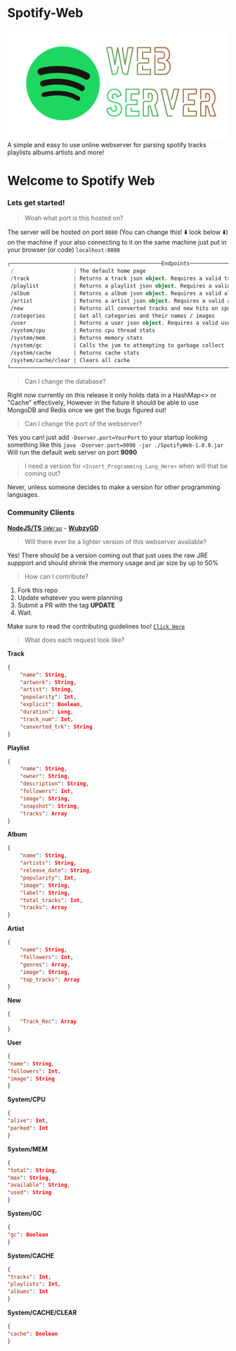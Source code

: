 # Spotify-Web
![img](https://raw.githubusercontent.com/brys0/Spotify-Web/master/Art/sws-spotify.png)
A simple and easy to use online webserver for parsing spotify tracks playlists albums artists and more!

# Welcome to Spotify Web
### Lets get started!

> Woah what port is this hosted on?

The server will be hosted on port `8080` (You can change this! ⬇️ look below ⬇️) on the machine if your also connecting to it on the same machine just put in your browser (or code) `localhost:8080`

```kotlin
┌────────────────────────────────────────────────Endpoints────────────────────────────────────────────────┐
 /                   | The default home page
 /track              | Returns a track json object. Requires a valid track id (/track?id=yourid)
 /playlist           | Returns a playlist json object. Requires a valid playlist id (/playlist?id=yourid)
 /album              | Returns a album json object. Requires a valid album id (/album?id=yourid)
 /artist             | Returns a artist json object. Requires a valid artist id (artist/?id=yourid)
 /new                | Returns all converted tracks and new hits on spotify
 /categories         | Get all categories and their names / images
 /user               | Returns a user json object. Requires a valid username (/user?name=YourUsername)
 /system/cpu         | Returns cpu thread stats
 /system/mem         | Returns memory stats
 /system/gc          | Calls the jvm to attempting to garbage collect
 /system/cache       | Returns cache stats
 /system/cache/clear | Clears all cache
└────────────────────────────────────────────────────────────────────────────────────────────────────────┘
```
> Can I change the database?

Right now currently on this release it only holds data in a HashMap<> or "Cache" effectively, However in the future it should be able to use MongoDB and Redis once we get the bugs figured out!

> Can I change the port of the webserver?

Yes you can! just add `-Dserver.port=YourPort` to your startup looking something like this `java -Dserver.port=9090 -jar ./SpotifyWeb-1.0.0.jar` Will run the default web server on port **9090**

> I need a version for `<Insert_Programming_Lang_Here>` when will that be coming out?

Never, unless someone decides to make a version for other programming languages.
### Community Clients

[**NodeJS/TS** `SWWrap`](https://github.com/WubzyGD/SWWrap) - [**WubzyGD**](https://github.com/WubzyGD)
> Will there ever be a lighter version of this webserver available?

Yes! There should be a version coming out that just uses the raw JRE suppport and should shrink the memory usage and jar size by up to 50%

> How can I contribute?

1. Fork this repo
2. Update whatever you were planning
3. Submit a PR with the tag **UPDATE**
4. Wait.

Make sure to read the contributing guidelines too! [`Click Here`](https://github.com/brys0/Spotify-Web/blob/master/CONTRIBUTING.md)
> What does each request look like?

**Track**
```json
{
	"name": String,
	"artwork": String,
	"artist": String,
	"popularity": Int,
	"explicit": Boolean,
	"duration": Long,
	"track_num": Int,
	"converted_trk": String
}
```

**Playlist**
```json
{
	"name": String,
	"owner": String,
	"description": String,
	"followers": Int,
	"image": String,
	"snapshot": String,
	"tracks": Array
}
```
**Album**
```json
{
	"name": String,
	"artists": String,
	"release_date": String,
	"popularity": Int,
	"image": String,
	"label": String,
	"total_tracks": Int,
	"tracks": Array
}
```
**Artist**
```json
{
	"name": String,
	"followers": Int,
	"genres": Array,
	"image": String,
	"top_tracks": Array
}
```

**New**
```json
{
	"Track_Rec": Array
}
```

**User**
```json
{
"name": String,
"followers": Int,
"image": String
}
```
**System/CPU**
```json
{
"alive": Int,
"parked": Int
}
```
**System/MEM**
```json
{
"total": String,
"max": String,
"available": String,
"used": String
}
```
**System/GC**
```json
{
"gc": Boolean
}
```
**System/CACHE**
```json
{
"tracks": Int,
"playlists": Int,
"albums": Int
}
```
**System/CACHE/CLEAR**
```json
{
"cache": Boolean
}
```
